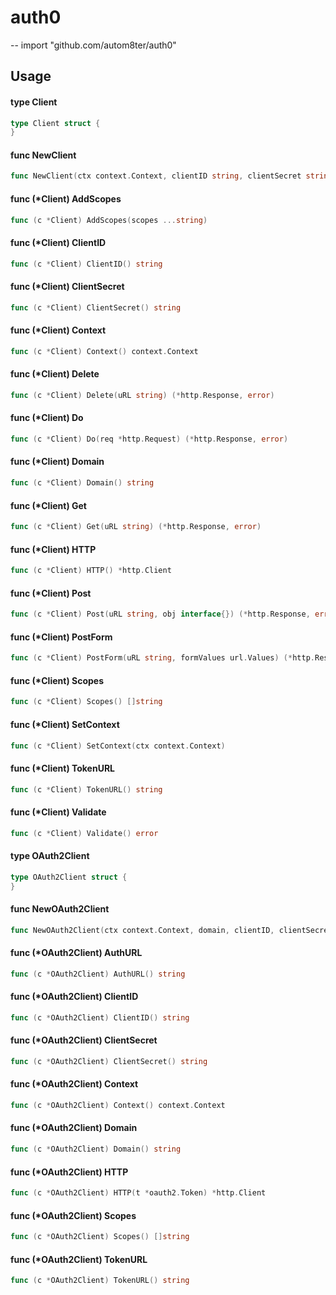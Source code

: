 # auth0
--
    import "github.com/autom8ter/auth0"


## Usage

#### type Client

```go
type Client struct {
}
```


#### func  NewClient

```go
func NewClient(ctx context.Context, clientID string, clientSecret string, domain string, scopes []string) *Client
```

#### func (*Client) AddScopes

```go
func (c *Client) AddScopes(scopes ...string)
```

#### func (*Client) ClientID

```go
func (c *Client) ClientID() string
```

#### func (*Client) ClientSecret

```go
func (c *Client) ClientSecret() string
```

#### func (*Client) Context

```go
func (c *Client) Context() context.Context
```

#### func (*Client) Delete

```go
func (c *Client) Delete(uRL string) (*http.Response, error)
```

#### func (*Client) Do

```go
func (c *Client) Do(req *http.Request) (*http.Response, error)
```

#### func (*Client) Domain

```go
func (c *Client) Domain() string
```

#### func (*Client) Get

```go
func (c *Client) Get(uRL string) (*http.Response, error)
```

#### func (*Client) HTTP

```go
func (c *Client) HTTP() *http.Client
```

#### func (*Client) Post

```go
func (c *Client) Post(uRL string, obj interface{}) (*http.Response, error)
```

#### func (*Client) PostForm

```go
func (c *Client) PostForm(uRL string, formValues url.Values) (*http.Response, error)
```

#### func (*Client) Scopes

```go
func (c *Client) Scopes() []string
```

#### func (*Client) SetContext

```go
func (c *Client) SetContext(ctx context.Context)
```

#### func (*Client) TokenURL

```go
func (c *Client) TokenURL() string
```

#### func (*Client) Validate

```go
func (c *Client) Validate() error
```

#### type OAuth2Client

```go
type OAuth2Client struct {
}
```


#### func  NewOAuth2Client

```go
func NewOAuth2Client(ctx context.Context, domain, clientID, clientSecret, redirect string, scopes []string) *OAuth2Client
```

#### func (*OAuth2Client) AuthURL

```go
func (c *OAuth2Client) AuthURL() string
```

#### func (*OAuth2Client) ClientID

```go
func (c *OAuth2Client) ClientID() string
```

#### func (*OAuth2Client) ClientSecret

```go
func (c *OAuth2Client) ClientSecret() string
```

#### func (*OAuth2Client) Context

```go
func (c *OAuth2Client) Context() context.Context
```

#### func (*OAuth2Client) Domain

```go
func (c *OAuth2Client) Domain() string
```

#### func (*OAuth2Client) HTTP

```go
func (c *OAuth2Client) HTTP(t *oauth2.Token) *http.Client
```

#### func (*OAuth2Client) Scopes

```go
func (c *OAuth2Client) Scopes() []string
```

#### func (*OAuth2Client) TokenURL

```go
func (c *OAuth2Client) TokenURL() string
```

